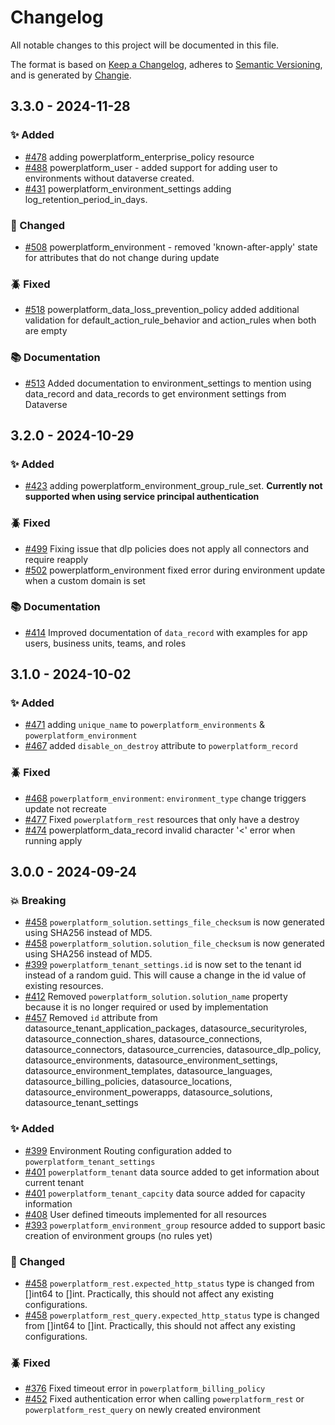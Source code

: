 # Changelog

All notable changes to this project will be documented in this file.

The format is based on [Keep a Changelog](https://keepachangelog.com/en/1.0.0/),
adheres to [Semantic Versioning](https://semver.org/spec/v2.0.0.html),
and is generated by [Changie](https://github.com/miniscruff/changie).

## 3.3.0 - 2024-11-28

### ✨ Added

* [#478](https://github.com/microsoft/terraform-provider-power-platform/issues/478) adding powerplatform_enterprise_policy resource
* [#488](https://github.com/microsoft/terraform-provider-power-platform/issues/488) powerplatform_user - added support for adding user to environments without dataverse created.
* [#431](https://github.com/microsoft/terraform-provider-power-platform/issues/431) powerplatform_environment_settings adding log_retention_period_in_days.

### 💫 Changed

* [#508](https://github.com/microsoft/terraform-provider-power-platform/issues/508) powerplatform_environment - removed 'known-after-apply' state for attributes that do not change during update

### 🪲 Fixed

* [#518](https://github.com/microsoft/terraform-provider-power-platform/issues/518) powerplatform_data_loss_prevention_policy added additional validation for default_action_rule_behavior and action_rules when both are empty

### 📚 Documentation

* [#513](https://github.com/microsoft/terraform-provider-power-platform/issues/513) Added documentation to environment_settings to mention using data_record and data_records to get environment settings from Dataverse

## 3.2.0 - 2024-10-29

### ✨ Added

* [#423](https://github.com/microsoft/terraform-provider-power-platform/issues/423) adding powerplatform_environment_group_rule_set. **Currently not supported when using service principal authentication**

### 🪲 Fixed

* [#499](https://github.com/microsoft/terraform-provider-power-platform/issues/499) Fixing issue that dlp policies does not apply all connectors and require reapply
* [#502](https://github.com/microsoft/terraform-provider-power-platform/issues/502) powerplatform_environment fixed error during environment update when a custom domain is set

### 📚 Documentation

* [#414](https://github.com/microsoft/terraform-provider-power-platform/issues/414) Improved documentation of `data_record` with examples for app users, business units, teams, and roles

## 3.1.0 - 2024-10-02

### ✨ Added

* [#471](https://github.com/microsoft/terraform-provider-power-platform/issues/471) adding `unique_name` to `powerplatform_environments` & `powerplatform_environment`
* [#467](https://github.com/microsoft/terraform-provider-power-platform/issues/467) added `disable_on_destroy` attribute to `powerplatform_record`

### 🪲 Fixed

* [#468](https://github.com/microsoft/terraform-provider-power-platform/issues/468) `powerplatform_environment`: `environment_type` change triggers update not recreate
* [#477](https://github.com/microsoft/terraform-provider-power-platform/issues/477) Fixed `powerplatform_rest` resources that only have a destroy
* [#474](https://github.com/microsoft/terraform-provider-power-platform/issues/474) powerplatform_data_record invalid character '<' error when running apply

## 3.0.0 - 2024-09-24

### 💥 Breaking

* [#458](https://github.com/microsoft/terraform-provider-power-platform/issues/458) `powerplatform_solution.settings_file_checksum` is now generated using SHA256 instead of MD5.
* [#458](https://github.com/microsoft/terraform-provider-power-platform/issues/458) `powerplatform_solution.solution_file_checksum` is now generated using SHA256 instead of MD5.
* [#399](https://github.com/microsoft/terraform-provider-power-platform/issues/399) `powerplatform_tenant_settings.id` is now set to the tenant id instead of a random guid.  This will cause a change in the id value of existing resources.
* [#412](https://github.com/microsoft/terraform-provider-power-platform/issues/412) Removed `powerplatform_solution.solution_name` property because it is no longer required or used by implementation
* [#457](https://github.com/microsoft/terraform-provider-power-platform/issues/457) Removed `id` attribute from datasource_tenant_application_packages, datasource_securityroles, datasource_connection_shares, datasource_connections, datasource_connectors, datasource_currencies, datasource_dlp_policy, datasource_environments, datasource_environment_settings, datasource_environment_templates, datasource_languages, datasource_billing_policies, datasource_locations, datasource_environment_powerapps, datasource_solutions, datasource_tenant_settings

### ✨ Added

* [#399](https://github.com/microsoft/terraform-provider-power-platform/issues/399) Environment Routing configuration added to `powerplatform_tenant_settings`
* [#401](https://github.com/microsoft/terraform-provider-power-platform/issues/401) `powerplatform_tenant` data source added to get information about current tenant
* [#401](https://github.com/microsoft/terraform-provider-power-platform/issues/401) `powerplatform_tenant_capcity` data source added for capacity information
* [#408](https://github.com/microsoft/terraform-provider-power-platform/issues/408) User defined timeouts implemented for all resources
* [#393](https://github.com/microsoft/terraform-provider-power-platform/issues/393) `powerplatform_environment_group` resource added to support basic creation of environment groups (no rules yet)

### 💫 Changed

* [#458](https://github.com/microsoft/terraform-provider-power-platform/issues/458) `powerplatform_rest.expected_http_status` type is changed from []int64 to []int.  Practically, this should not affect any existing configurations.
* [#458](https://github.com/microsoft/terraform-provider-power-platform/issues/458) `powerplatform_rest_query.expected_http_status` type is changed from []int64 to []int.  Practically, this should not affect any existing configurations.

### 🪲 Fixed

* [#376](https://github.com/microsoft/terraform-provider-power-platform/issues/376) Fixed timeout error in `powerplatform_billing_policy`
* [#452](https://github.com/microsoft/terraform-provider-power-platform/issues/452) Fixed authentication error when calling `powerplatform_rest` or `powerplatform_rest_query` on newly created environment

